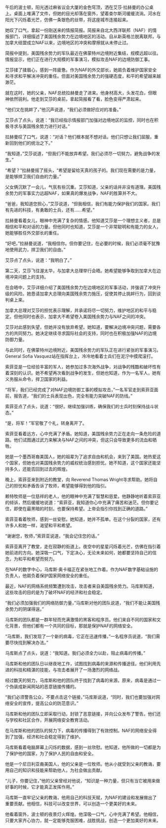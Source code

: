 午后的波士顿，阳光透过麻省议会大厦的金色穹顶，洒在艾莎·拉赫曼的办公桌上。桌面上堆满了文件，但她的目光却落在窗外，望着查尔斯河缓缓流淌。河水在阳光下闪烁着光芒，仿佛一条银色的丝带，将这座城市连接起来。

她叹了口气，拿起一份刚送来的情报简报。简报来自北大西洋联邦（NAF）的情报部门，详细描述了美国残余势力在边境地区的活动。自从新英格兰脱离联邦，与加拿大结盟成立NAF以来，边境地区的冲突和摩擦就从未停止过。

简报中提到，美国残余势力的军队最近在佛蒙特州边境附近集结，规模远超以往。情报显示，他们正在进行大规模的军事演习，模拟攻击NAF的边境防御工事。

艾莎揉了揉眉心，感到一阵疲惫。作为NAF的外交部长，她肩负着维护国家安全和寻求和平解决冲突的重任。但面对美国残余势力的强硬态度，和平的希望越来越渺茫。

就在这时，她的父亲，NAF总统拉赫曼走了进来。他身材高大，头发花白，但眼神依然锐利。他走到艾莎的桌前，拿起简报看了看，脸色变得严肃起来。

“他们又在挑衅了，”他沉声说道，“我们必须做好应对的准备。”

艾莎点了点头，说道：“我已经指示情报部门加强对边境地区的监控，同时也在积极寻求与美国残余势力进行对话。”

拉赫曼叹了口气，说道：“对话？他们根本就不想对话。他们只想让我们屈服，重新回到他们的统治之下。”

“我知道，”艾莎说道，“但我们不能放弃希望。我们必须尽一切努力，避免战争的发生。”

“希望？”拉赫曼摇了摇头，“希望是留给天真的孩子的。我们现在需要的是力量，是能够捍卫我们自由的力量。”

父女俩沉默了一会儿，气氛有些沉重。艾莎知道，父亲的话并非没有道理。美国残余势力的军事实力远超NAF，如果真的爆发战争，NAF的胜算并不大。

“爸爸，我知道您担心，”艾莎说道，“但我相信，我们有能力保护我们的国家。我们有先进的科技，有勇敢的士兵，还有……希望。”

拉赫曼看着女儿，眼神中充满了复杂的情感。他知道艾莎是一个理想主义者，总是相信和平和对话的力量。但他同时也知道，艾莎是一个非常聪明和有能力的女人，她能够胜任外交部长的重任。

“好吧，”拉赫曼说道，“我相信你。但你要记住，在必要的时候，我们必须毫不犹豫地使用武力，捍卫我们的自由。”

艾莎点了点头，说道：“我明白了。”

第二天，艾莎飞往渥太华，与加拿大总理举行会晤。她希望能够争取到加拿大在边境冲突问题上的支持。

在会晤中，艾莎详细介绍了美国残余势力在边境地区的军事活动，并强调了冲突升级的风险。她恳请加拿大总理向美国残余势力施压，促使其停止挑衅行为，回到谈判桌上来。

加拿大总理对艾莎的担忧表示理解，并承诺将尽一切努力，维护地区的和平与稳定。但他同时也表示，加拿大不希望卷入美国残余势力与NAF之间的冲突。

艾莎对此感到失望，但她并没有放弃希望。她知道，要解决边境冲突问题，需要各方的共同努力。她决定继续寻求国际社会的支持，同时也在积极加强NAF的边境防御力量。

与此同时，在佛蒙特州边境附近，美国残余势力的军队正在进行紧张的军事演习。 General Sofia Vasquez站在指挥台上，冷冷地看着士兵们在泥泞中摸爬滚打。

索菲亚是一位经验丰富的军人，她参加过多次海外战争，对战争的残酷和破坏性有着深刻的认识。她不希望再次看到战争的发生，但她也知道，作为一名军人，她有义务服从命令，捍卫国家的利益。

“将军，我们已经完成了对NAF边境防御工事的模拟攻击，”一名军官走到索菲亚面前，报告道，“我们的士兵表现出色，完全有能力突破NAF的防线。”

索菲亚点了点头，说道：“很好。继续加强训练，确保我们的士兵时刻保持战斗状态。”

“是，将军！”军官敬了个礼，转身离开了。

索菲亚看着远方，心中充满了矛盾。她知道，美国残余势力正在走向一条危险的道路。他们试图通过武力来解决与NAF之间的冲突，但这只会导致更多的流血和牺牲。

她是一个墨西哥裔美国人，她的祖辈为了追求自由和机会，来到了美国。她热爱这个国家，但她也对美国残余势力的威权统治感到担忧。她不知道，这个国家还能坚持多久，还能否回到过去的辉煌。

晚上，索菲亚来到附近的教堂，向 Reverend Thomas Wright寻求帮助。她将自己的担忧和矛盾告诉了牧师，希望能够得到他的指引。

赖特牧师是一位慈祥的老人，他的眼神中充满了智慧和慈爱。他静静地听着索菲亚的倾诉，然后缓缓地说道：“索菲亚，我知道你心中充满了痛苦和迷茫。但你要记住，即使在最黑暗的时刻，也要保持希望。上帝会指引你找到正确的道路。”

索菲亚看着牧师，感到一丝安慰。她知道，她并不孤单。在这个分裂的国家，还有许多人和她一样，渴望和平和希望。

“谢谢您，牧师，”索菲亚说道，“我会记住您的话。”

索菲亚离开了教堂，走在寂静的街道上。夜空中的星星闪烁着光芒，仿佛在指引着她前进的方向。她深吸一口气，下定决心，无论未来如何，她都要坚持自己的信念，为和平和希望而努力。

在NAF的数字中心，马库斯·奥卡福正在紧张地工作着。作为NAF数字基础设施的负责人，他肩负着保护国家网络安全的重任。

最近，NAF的网络系统频繁遭到攻击，攻击者来自美国残余势力。马库斯知道，这些攻击的目的是为了破坏NAF的经济和社会稳定。

“我们必须加强我们的网络防御力量，”马库斯对他的团队说道，“我们不能让美国残余势力的阴谋得逞。”

马库斯的团队都是一群年轻而充满激情的黑客和程序员。他们来自不同的国家和文化背景，但他们都有一个共同的目标，那就是保护NAF的网络安全。

“马库斯，我们发现了一个新的病毒，它正在迅速传播，”一名程序员说道，“我们需要尽快找到解决办法。”

马库斯点了点头，说道：“我知道。我们必须全力以赴，阻止病毒的传播。”

马库斯和他的团队日以继夜地工作，试图找到病毒的来源和传播途径。他们利用先进的科技和精湛的技能，与攻击者展开了一场激烈的网络战。

经过数天的努力，马库斯和他的团队终于找到了病毒的来源。原来，病毒是通过一个伪装成新闻网站的恶意链接传播的。

“我们必须警告公众，不要点击这个链接，”马库斯说道，“同时，我们也要加强对网络安全的宣传，提高公众的防范意识。”

马库斯和他的团队立即采取行动，封锁了恶意链接，并向公众发布了警告。他们还与学校和社区合作，开展网络安全教育活动。

在马库斯和他的团队的努力下，病毒的传播得到了有效控制。NAF的网络安全得到了加强，经济和社会稳定得到了维护。

马库斯看着电脑屏幕上闪烁的数据，感到一丝欣慰。他知道，他所做的一切都是为了保护他的国家，为了保护人民的自由和安全。

他是一个尼日利亚裔美国人，他的父亲是一位牧师。他从小就受到父亲的教诲，要用自己的知识和技能来帮助他人，为社会做出贡献。

“儿子，你要记住，”他的父亲曾经对他说，“知识是一种力量，但只有当它被用来做好事的时候，它才能真正发挥作用。”

马库斯一直牢记父亲的教诲，他用自己的科技天赋，为NAF的建设和发展做出了重要贡献。他相信，科技可以改变世界，可以创造一个更美好的未来。

他看着窗外，波士顿的夜景灯火辉煌。他深吸一口气，心中充满了希望。他相信，只要大家齐心协力，就一定能够克服困难，战胜挑战，创造一个更加美好的未来。